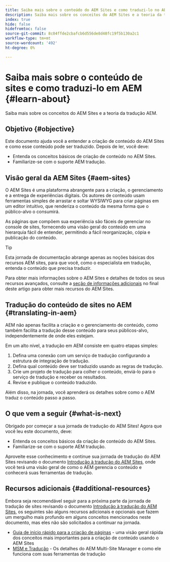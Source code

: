 ```yaml
---
title: Saiba mais sobre o conteúdo do AEM Sites e como traduzi-lo no AEM
description: Saiba mais sobre os conceitos do AEM Sites e a teoria da tradução AEM.
index: true
hide: false
hidefromtoc: false
source-git-commit: 8c04ffde2cbafcb6d556de8d48fc19f5b130a2c1
workflow-type: tm+mt
source-wordcount: '492'
ht-degree: 0%

---
```



# Saiba mais sobre o conteúdo de sites e como traduzi-lo em AEM {#learn-about}

Saiba mais sobre os conceitos do AEM Sites e a teoria da tradução AEM.

## Objetivo {#objective}

Este documento ajuda você a entender a criação de conteúdo do AEM Sites e como esse conteúdo pode ser traduzido. Depois de ler, você deve:

* Entenda os conceitos básicos de criação de conteúdo no AEM Sites.
* Familiarize-se com o suporte AEM tradução.

## Visão geral da AEM Sites {#aem-sites}

O AEM Sites é uma plataforma abrangente para a criação, o gerenciamento e a entrega de experiências digitais. Os autores de conteúdo usam ferramentas simples de arrastar e soltar WYSIWYG para criar páginas em um editor intuitivo, que renderiza o conteúdo da mesma forma que o público-alvo o consumirá.

As páginas que compõem sua experiência são fáceis de gerenciar no console de sites, fornecendo uma visão geral do conteúdo em uma hierarquia fácil de entender, permitindo a fácil reorganização, cópia e publicação do conteúdo.

>[!TIP]
>
>Esta jornada de documentação abrange apenas as noções básicas dos recursos AEM sites, para que você, como o especialista em tradução, entenda o conteúdo que precisa traduzir.
>
>Para obter mais informações sobre o AEM Sites e detalhes de todos os seus recursos avançados, consulte a [seção de informações adicionais](#additional-information) no final deste artigo para obter mais recursos do AEM Sites.

## Tradução do conteúdo de sites no AEM {#translating-in-aem}

AEM não apenas facilita a criação e o gerenciamento de conteúdo, como também facilita a tradução desse conteúdo para seus públicos-alvo, independentemente de onde eles estejam.

Em um alto nível, a tradução em AEM consiste em quatro etapas simples:

1. Defina uma conexão com um serviço de tradução configurando a estrutura de integração de tradução.
1. Defina qual conteúdo deve ser traduzido usando as regras de tradução.
1. Crie um projeto de tradução para colher o conteúdo, enviá-lo para o serviço de tradução e receber os resultados.
1. Revise e publique o conteúdo traduzido.


Além disso, na jornada, você aprenderá os detalhes sobre como o AEM traduz o conteúdo passo a passo.

## O que vem a seguir {#what-is-next}

Obrigado por começar a sua jornada de tradução do AEM Sites! Agora que você leu este documento, deve:

* Entenda os conceitos básicos da criação de conteúdo do AEM Sites.
* Familiarize-se com o suporte AEM tradução.

Aproveite esse conhecimento e continue sua jornada de tradução do AEM Sites revisando o documento [Introdução à tradução do AEM Sites](getting-started.md), onde você terá uma visão geral de como o AEM gerencia o conteúdo e conhecerá suas ferramentas de tradução.

## Recursos adicionais {#additional-resources}

Embora seja recomendável seguir para a próxima parte da jornada de tradução de sites revisando o documento [Introdução à tradução do AEM Sites,](getting-started.md) os seguintes são alguns recursos adicionais e opcionais que fazem um mergulho mais profundo em alguns conceitos mencionados neste documento, mas eles não são solicitados a continuar na jornada.

* [Guia de início rápido para a criação de páginas](/help/sites-cloud/authoring/getting-started/quick-start.md)  - uma visão geral rápida dos conceitos mais importantes para a criação de conteúdo usando o AEM Sites
* [MSM e Tradução](/help/sites-cloud/administering/msm-and-translation.md)  - Os detalhes do AEM Multi-Site Manager e como ele funciona com suas ferramentas de tradução
